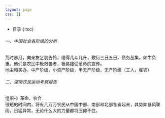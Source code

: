 ```yaml
---
layout: page
css: []
---
```


* 目录 
{:toc}

###### 一、中国社会各阶级的分析

荒时暴月，向亲友乞哀告怜，借得几斗几升，敷衍三日五日，债务丛集，如牛负重。他们是农民中极艰苦者，极易接受革命的宣传。   
地主和买办，中产阶级，小资产阶级，半无产阶级，无产阶级（工人，雇农）

###### 二、湖南农民运动考察报告

组织-》革命，农会  
很短的时间内，将有几万万农民从中国中部、南部和北部各省起来，其势如暴风骤雨，迅猛异常，无论什么大的力量都将压抑不住。